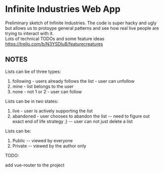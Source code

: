 Infinite Industries Web App
=========================

Preliminary sketch of Infinite Industries.
The code is super hacky and ugly but allows us to protoype general patterns and see
how real live people are trying to interact with it.
<br>
Lots of technical TODOs and some feature ideas https://trello.com/b/N3YSDIuB/featurecreatures

## NOTES

Lists can be of three types:
1. following - users already follows the list - user can unfollow
2. mine - list belongs to the user
3. none - not 1 or 2 - user can follow

Lists can be in two states:
1. live - user is actively supporting the list
2. abandoned - user chooses to abandon the list -- need to figure out exact end of life strategy ;) -- user can not just delete a list

Lists can be:
1. Public -- viewed by everyone
2. Private -- viewed by the author only


TODO:

add vue-router to the project
